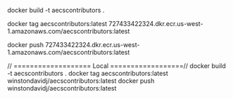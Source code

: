 docker build -t aecscontributors .

docker tag aecscontributors:latest 727433422324.dkr.ecr.us-west-1.amazonaws.com/aecscontributors:latest

docker push 727433422324.dkr.ecr.us-west-1.amazonaws.com/aecscontributors:latest


// =================== Local ==================//
docker build -t aecscontributors .
docker tag aecscontributors:latest winstondavidj/aecscontributors:latest
docker push winstondavidj/aecscontributors:latest
